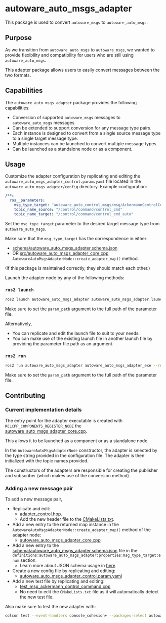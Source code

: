 # autoware_auto_msgs_adapter

This package is used to convert `autoware_msgs` to `autoware_auto_msgs`.

## Purpose

As we transition from `autoware_auto_msgs` to `autoware_msgs`, we wanted to provide flexibility and compatibility for
users who are still using `autoware_auto_msgs`.

This adapter package allows users to easily convert messages between the two formats.

## Capabilities

The `autoware_auto_msgs_adapter` package provides the following capabilities:

- Conversion of supported `autoware_msgs` messages to `autoware_auto_msgs` messages.
- Can be extended to support conversion for any message type pairs.
- Each instance is designed to convert from a single source message type to a single target message type.
- Multiple instances can be launched to convert multiple message types.
- Can be launched as a standalone node or as a component.

## Usage

Customize the adapter configuration by replicating and editing the `autoware_auto_msgs_adapter_control.param.yaml` file located
in the `autoware_auto_msgs_adapter/config` directory. Example configuration:

```yaml
/**:
  ros__parameters:
    msg_type_target: "autoware_auto_control_msgs/msg/AckermannControlCommand"
    topic_name_source: "/control/command/control_cmd"
    topic_name_target: "/control/command/control_cmd_auto"
```

Set the `msg_type_target` parameter to the desired target message type from `autoware_auto_msgs`.

Make sure that the `msg_type_target` has the correspondence in either:

- [schema/autoware_auto_msgs_adapter.schema.json](schema/autoware_auto_msgs_adapter.schema.json)
- OR [src/autoware_auto_msgs_adapter_core.cpp](src/autoware_auto_msgs_adapter_core.cpp) `AutowareAutoMsgsAdapterNode::create_adapter_map()` method.

(If this package is maintained correctly, they should match each other.)

Launch the adapter node by any of the following methods:

### `ros2 launch`

```bash
ros2 launch autoware_auto_msgs_adapter autoware_auto_msgs_adapter.launch.xml param_path:='full_path_to_param_file'
```

Make sure to set the `param_path` argument to the full path of the parameter file.

Alternatively,

- You can replicate and edit the launch file to suit to your needs.
- You can make use of the existing launch file in another launch file by providing the parameter file path as an
  argument.

### `ros2 run`

```bash
ros2 run autoware_auto_msgs_adapter autoware_auto_msgs_adapter_exe --ros-args --params-file 'full_path_to_param_file'
```

Make sure to set the `param_path` argument to the full path of the parameter file.

## Contributing

### Current implementation details

The entry point for the adapter executable is created with `RCLCPP_COMPONENTS_REGISTER_NODE` the [autoware_auto_msgs_adapter_core.cpp](src/Fautoware_auto_msgs_adapter_core.cpp).

This allows it to be launched as a component or as a standalone node.

In the `AutowareAutoMsgsAdapterNode` constructor, the adapter is selected by the type string provided in the
configuration file. The adapter is then initialized with the topic names provided.

The constructors of the adapters are responsible for creating the publisher and subscriber (which makes use of the conversion method).

### Adding a new message pair

To add a new message pair,

- Replicate and edit:
  - [adapter_control.hpp](include/autoware_auto_msgs_adapter/adapter_control.hpp).
  - Add the new header file to the [CMakeLists.txt](CMakeLists.txt).
- Add a new entry to the returned map instance in the `AutowareAutoMsgsAdapterNode::create_adapter_map()` method of the adapter node:
  - [autoware_auto_msgs_adapter_core.cpp](src/autoware_auto_msgs_adapter_core.cpp)
- Add a new entry to the [schema/autoware_auto_msgs_adapter.schema.json](schema/autoware_auto_msgs_adapter.schema.json) file in the `definitions:autoware_auto_msgs_adapter:properties:msg_type_target:enum` section.
  - Learn more about JSON schema usage in [here](https://autowarefoundation.github.io/autoware-documentation/main/contributing/coding-guidelines/ros-nodes/parameters/#json-schema).
- Create a new config file by replicating and editing:
  - [autoware_auto_msgs_adapter_control.param.yaml](config/autoware_auto_msgs_adapter_control.param.yaml)
- Add a new test file by replicating and editing:
  - [test_msg_ackermann_control_command.cpp](test/test_msg_ackermann_control_command.cpp)
  - No need to edit the `CMakeLists.txt` file as it will automatically detect the new test file.

Also make sure to test the new adapter with:

```bash
colcon test --event-handlers console_cohesion+ --packages-select autoware_auto_msgs_adapter
```
